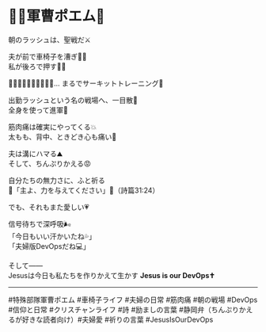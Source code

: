 # 👩‍🦽軍曹ポエム🐸  

朝のラッシュは、聖戦だ⚔️

夫が前で車椅子を漕ぎ👨‍🦽  
私が後ろで押す🏃‍♂️  

👩‍🦽🏃‍♀️💨👩‍🦽🏃‍♀️💨...
まるでサーキットトレーニング💪  

出勤ラッシュという名の戦場へ、一目散👞  
全身を使って進軍🎺  

筋肉痛は確実にやってくる💥  
太もも、背中、ときどき心も痛い🎯  

夫は溝にハマる⛰️  
そして、ちんぷりかえる😡  

自分たちの無力さに、ふと祈る  
👑「主よ、力を与えてください」🙏（詩篇31:24）  

でも、それもまた愛しい💗  

信号待ちで深呼吸🌬️  
「今日もいい汗かいたね💦」  
「夫婦版DevOpsだね💻」  

そして——  
Jesusは今日も私たちを作りかえて生かす
**Jesus is our DevOps✝️**

---

#特殊部隊軍曹ポエム #車椅子ライフ #夫婦の日常 #筋肉痛 #朝の戦場 #DevOps #信仰と日常 #クリスチャンライフ #詩 #励ましの言葉 #静岡弁（ちんぷりかえるが好きな読者向け）#夫婦愛 #祈りの言葉 #JesusIsOurDevOps